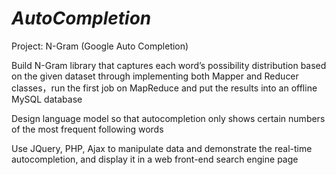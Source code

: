 # _AutoCompletion_
Project: N-Gram (Google Auto Completion)

Build N-Gram library that captures each word’s possibility distribution based on the given dataset through implementing both Mapper and Reducer classes，run the first job on MapReduce and put the results into an offline MySQL database

Design language model so that autocompletion only shows certain numbers of the most frequent following words


Use JQuery, PHP, Ajax to manipulate data and demonstrate the real-time autocompletion, and display it in a web front-end search engine page
